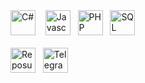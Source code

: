 <div>
<a href="https://dotnet.microsoft.com/en-us" target="_blank"><img alt="C#" src="https://cdn.worldvectorlogo.com/logos/c--4.svg" height="40"></a>&nbsp&nbsp&nbsp
<a href="https://nodejs.org/en" target="_blank"><img alt="Javascript" src="https://cdn.worldvectorlogo.com/logos/nodejs-1.svg" height="40"></a>&nbsp&nbsp
<a href="https://www.php.net" target="_blank"><img alt="PHP" src="https://cdn.worldvectorlogo.com/logos/php-1.svg" height="40"></a>&nbsp&nbsp
<a href="https://www.microsoft.com/ru-ru/sql-server/sql-server-2019" target="_blank"><img alt="SQL" src="https://cdn.worldvectorlogo.com/logos/microsoft-sql-server-1.svg" height="40"></a>
</div>

<br>

<div>
<a href="https://github.com/ickqkicx?tab=repositories" target="_blank"><img alt="Reposutories" src="https://cdn.worldvectorlogo.com/logos/github-icon-1.svg" height="40"></a>&nbsp&nbsp
<a href="https://t.me/ickqkicx" target="_blank"><img alt="Telegram" src="https://cdn.worldvectorlogo.com/logos/telegram.svg" height="40"></a>
</div>
